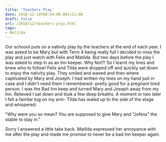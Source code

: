 ```yaml
---
title: 'Teachers Play'
date: 2010-12-14T08:54:00.001+11:00
draft: false
url: /2010/12/teachers-play.html
tags: 
- Matilda
---
```


Our schoool puts on a nativity play by the teachers at the end of each year. I was asked to be Mary but with Term 4 being really full I decided to miss the play and just watch with Felix and Matilda. But two days before the play I was asked to step in as an Inn keeper. Why Not?! So I learnt my lines and knew who to follow! Felix and Tilda were dropped off and quickly sat down to enjoy the nativity play. They smiled and waved and then where captivated by Mary and Joseph. I had written my lines on my hand just in case and I didn't need them I remembered- pretty good for a pregnant tired person. I was the Bad Inn keep and turned Mary and Joseph away from my Inn. Relieved I sat down and took a few deep breaths. A moment or two later I felt a familar tug on my arm- Tilda has waled up to the side of the stage and whispered:  
  
"Why were you so mean? You are supposed to give Mary and "Jofess" the stable to stay in."  
  
Sorry I answered a little take back. Matilda expressed her annoyance with me after the play and made me promise to never be a bad Inn keeper again.